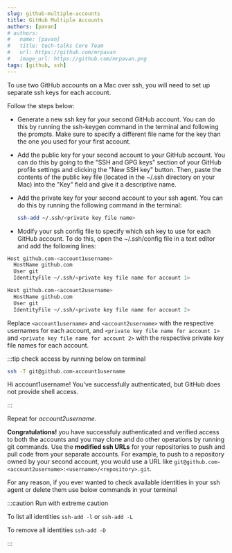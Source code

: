 ```yaml
---
slug: github-multiple-accounts
title: GitHub Multiple Accounts
authors: [pavan]
# authors:
#   name: [pavan]
#   title: tech-talks Core Team
#   url: https://github.com/mrpavan
#   image_url: https://github.com/mrpavan.png
tags: [github, ssh]
---
```


To use two GitHub accounts on a Mac over ssh, you will need to set up separate ssh keys for each account.

Follow the steps below:

- Generate a new ssh key for your second GitHub account. You can do this by running the ssh-keygen command in the terminal and following the prompts. Make sure to specify a different file name for the key than the one you used for your first account.

- Add the public key for your second account to your GitHub account. You can do this by going to the "SSH and GPG keys" section of your GitHub profile settings and clicking the "New SSH key" button. Then, paste the contents of the public key file (located in the ~/.ssh directory on your Mac) into the "Key" field and give it a descriptive name.

- Add the private key for your second account to your ssh agent. You can do this by running the following command in the terminal:

  ```bash title="username@hostname:~$"
  ssh-add ~/.ssh/<private key file name>
  ```

- Modify your ssh config file to specify which ssh key to use for each GitHub account. To do this, open the ~/.ssh/config file in a text editor and add the following lines:
 <!--truncate-->

  ```bash title="username@hostname:~$nano ~/.ssh/config"
  Host github.com-<account1username>
    HostName github.com
    User git
    IdentityFile ~/.ssh/<private key file name for account 1>

  Host github.com-<account2username>
    HostName github.com
    User git
    IdentityFile ~/.ssh/<private key file name for account 2>
  ```

Replace `<account1username>` and `<account2username>` with the respective usernames for each account, and `<private key file name for account 1>` and `<private key file name for account 2>` with the respective private key file names for each account.

:::tip check access by running below on terminal 
```bash 
ssh -T git@github.com-account1username
``` 

Hi account1username! You've successfully authenticated, but GitHub does not provide shell access.

:::

Repeat for *account2username*. 

**Congratulations!** you have successfuly authenticated and verified access to both the accounts and you may clone and do other operations by running git commands. Use the **modified ssh URLs** for your repositories to push and pull code from your separate accounts. For example, to push to a repository owned by your second account, you would use a URL like ```git@github.com-<account2username>:<username>/<repository>.git```.

For any reason, if you ever wanted to check available identities in your ssh agent or delete them use below commands in your terminal

:::caution Run with extreme caution

To list all identities ```ssh-add -l``` or `ssh-add -L`

To remove all identities ```ssh-add -D```

:::